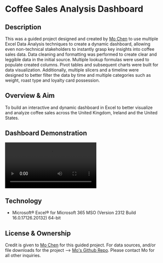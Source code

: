 # Coffee Sales Analysis Dashboard

## Description 
This was a guided project designed and created by [Mo Chen](https://www.youtube.com/@mo-chen) to use multiple Excel Data Analysis techniques to create a dynamic dashboard, allowing even non-technical stakeholders to instantly grasp key insights into coffee sales data. Data cleaning and formatting was performed to create clear and leggible data in the initial source. Multiple lookup formulas were used to populate created columns. Pivot tables and subsequent charts were built for data visualization. Additionally, multiple slicers and a timeline were designed to better filter the data by time and multiple categories such as weight, roast type and loyalty card possession. 

## Overview & Aim
To build an interactive and dynamic dashboard in Excel to better visualize and analyze coffee sales across the United Kingdom, Ireland and the United States. 

## Dashboard Demonstration
<video src="Coffee%20Dashboard%20Demo.mp4" controls title="Title"></video>


## Technology

* Microsoft® Excel® for Microsoft 365 MSO (Version 2312 Build 16.0.17126.20132) 64-bit 

## License & Ownership

Credit is given to [Mo Chen](https://www.youtube.com/@mo-chen) for this guided project. For data sources, and/or file downloads for the project --> [Mo's Github Repo](https://github.com/mochen862/excel-project-coffee-sales). Please contact Mo for all other inquiries. 